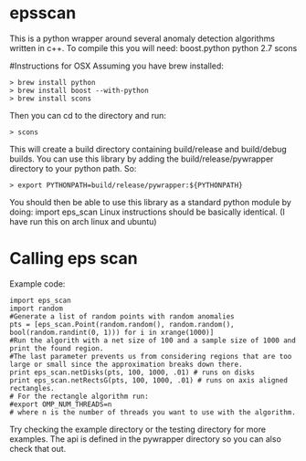 # epsscan
This is a python wrapper around several anomaly detection algorithms written in c++. To compile this you will need:
boost.python
python 2.7
scons

#Instructions for OSX 
Assuming you have brew installed:
```
> brew install python
> brew install boost --with-python
> brew install scons
```
Then you can cd to the directory and run:
```
> scons
```
This will create a build directory containing build/release and build/debug builds. You can use this library by adding the
build/release/pywrapper directory to your python path. So:
```
> export PYTHONPATH=build/release/pywrapper:${PYTHONPATH}
```
You should then be able to use this library as a standard python module by doing:
import eps_scan
Linux instructions should be basically identical. (I have run this on arch linux and ubuntu)
# Calling eps scan 
Example code:
```
import eps_scan
import random
#Generate a list of random points with random anomalies
pts = [eps_scan.Point(random.random(), random.random(), bool(random.randint(0, 1))) for i in xrange(1000)]
#Run the algorith with a net size of 100 and a sample size of 1000 and print the found region.
#The last parameter prevents us from considering regions that are too large or small since the approximation breaks down there.
print eps_scan.netDisks(pts, 100, 1000, .01) # runs on disks
print eps_scan.netRectsG(pts, 100, 1000, .01) # runs on axis aligned rectangles. 
# For the rectangle algorithm run:
#export OMP_NUM_THREADS=n
# where n is the number of threads you want to use with the algorithm.
```
Try checking the example directory or the testing directory for more examples. The api is defined in the pywrapper directory 
so you can also check that out. 

